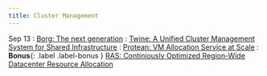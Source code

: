 ```yaml
---
title: Cluster Management
---
```

Sep 13
: [Borg: The next generation](https://dl.acm.org/doi/abs/10.1145/3342195.3387517)
: [Twine: A Unified Cluster Management System for Shared Infrastructure](https://www.usenix.org/conference/osdi20/presentation/tang)
: [Protean: VM Allocation Service at Scale](https://www.usenix.org/system/files/osdi20-hadary.pdf)
: **Bonus**{: .label .label-bonus } [RAS: Continiously Optimized Region-Wide Datacenter Resource Allocation](https://dl.acm.org/doi/pdf/10.1145/3477132.3483578)

<!-- September 13
: [Linked Lists & Encapsulation]()
  : [3.1](#), [2.2](#), [2.3](#)

Oct 6
: **Section**{: .label .label-purple }[Linked Lists](#)
  : [Solution](#)

Oct 7
: [Resizing Arrays](#)
  : [2.4](#), [2.5](#)

Oct 8
: **Lab**{: .label .label-purple } [Resizing Arrays](#)

Oct 9
: [Runtime Analysis](#)
  : [8.1](#), [8.2](#), [8.3](#), [8.4](#)
: **HW 2 due**{: .label .label-red } -->

